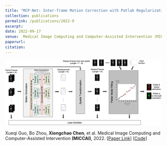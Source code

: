 ```yaml
---
title: "MCP-Net: Inter-frame Motion Correction with Patlak Regularization for Whole-body Dynamic PET"
collection: publications
permalink: /publications/2022-9
excerpt: 
date: 2022-09-17
venue:  Medical Image Computing and Computer-Assisted Intervention (MICCAI)
paperurl:  
citation: 
---
```

<!-- ![](../figures/2022-MICCAI-Guo.png)   -->
<p align="center">
  <img width="700" src="../figures/2022-MICCAI-Guo.png">
</p>

Xueqi Guo, Bo Zhou, **Xiongchao Chen**, et al. Medical Image Computing and Computer-Assisted Intervention **(MICCAI)**, 2022. [[Paper Link](https://link.springer.com/chapter/10.1007/978-3-031-16440-8_16)] [[Code](https://github.com/gxq1998/MCP-Net)]  

